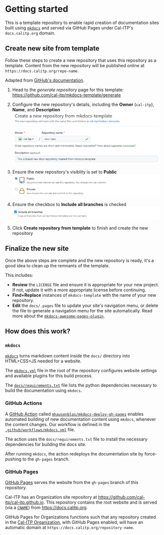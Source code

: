 # Getting started

This is a template repository to enable rapid creation of documentation sites built using [`mkdocs`][mkdocs] and served via
GitHub Pages under Cal-ITP's `docs.calitp.org` domain.

## Create new site from template

Follow these steps to create a new repository that uses this repository as a template. Content from the new repository will be
published online at `https://docs.calitp.org/repo-name`.

Adapted from [GitHub's documentation][gh-template-repo-howto].

1. Head to the *generate repository* page for this template:  
<https://github.com/cal-itp/mkdocs-template/generate>

1. Configure the new repository's details, including the **Owner** (`cal-itp`), **Name**, and **Description**
![Screenshot showing creating a new repository from mkdocs-template](img/new-repo-init.png)

1. Ensure the new repository's visiblity is set to **Public**
![Screenshot showing the new repository's visibility set to Public](img/new-repo-visibility.png)

1. Ensure the checkbox to **Include all branches** is checked
![Screenshot showing the Include all branches checkbox checked](img/new-repo-all-branches.png)

1. Click **Create repository from template** to finish and create the new repository

## Finalize the new site

Once the above steps are complete and the new repository is ready, it's a good idea to clean up the remnants of the template.

This includes:

* **Review** the `LICENSE` file and ensure it is appropriate for your new project. If not, update it with a more appropriate
  license before continuing.
* **Find+Replace** instances of `mkdocs-template` with the name of your new repository.
* **Edit** the `docs/.pages` file to update your site's navigation menu, or delete the file to generate a navigation menu for the
  site automatically. Read more about the
  [`mkdocs-awesome-pages-plugin`](https://github.com/lukasgeiter/mkdocs-awesome-pages-plugin/#customize-navigation).

## How does this work?

### `mkdocs`

[`mkdocs`][mkdocs] turns markdown content inside the `docs/` directory into HTML+CSS+JS needed for a website.

The [`mkdocs.yml`](https://github.com/cal-itp/mkdocs-template/blob/main/mkdocs.yml) file in the root of the repository
configures website settings and available plugins for this build process.

The [`docs/requirements.txt`](https://github.com/cal-itp/mkdocs-template/blob/main/docs/requirements.txt) file lists the
python dependencies necessary to build the documentation using `mkdocs`.

### GitHub Actions

A [GitHub Action][gh-actions] called [`mhausenblas/mkdocs-deploy-gh-pages`][mkdocs-deploy-gh-pages] enables automated
building of new documentation content using `mkdocs`, whenever the content changes. Our workflow is defined in the
[`.github/workflows/mkdocs.yml`](https://github.com/cal-itp/mkdocs-template/blob/main/.github/workflows/mkdocs.yml) file.

The action uses the `docs/requirements.txt` file to install the necessary dependencies for building the docs site.

After running `mkdocs`, the action redeploys the documentation site by force-pushing to the `gh-pages` branch.

### GitHub Pages

[GitHub Pages][gh-pages] serves the website from the `gh-pages` branch of this repository.

Cal-ITP has an Organization site repository at <https://github.com/cal-itp/cal-itp.github.io>. This repository contains the
root website and is served (via a [`CNAME`](https://github.com/cal-itp/cal-itp.github.io/blob/main/CNAME)) from
<https://docs.calitp.org>.

GitHub Pages for Organizations functions such that any repository created in the [Cal-ITP Organization][cal-itp-org], with
GitHub Pages enabled, will have an automatic domain at `https://docs.calitp.org/repository-name`.

[cal-itp-org]: https://github.com/cal-itp
[gh-actions]: https://github.com/features/actions
[gh-pages]: https://pages.github.com/
[gh-template-repo]: https://docs.github.com/en/github/creating-cloning-and-archiving-repositories/creating-a-repository-on-github/creating-a-repository-from-a-template
[gh-template-repo-howto]: https://docs.github.com/en/github/creating-cloning-and-archiving-repositories/creating-a-repository-on-github/creating-a-repository-from-a-template#creating-a-repository-from-a-template
[mkdocs]: https://www.mkdocs.org/
[mkdocs-deploy-gh-pages]: https://github.com/mhausenblas/mkdocs-deploy-gh-pages
